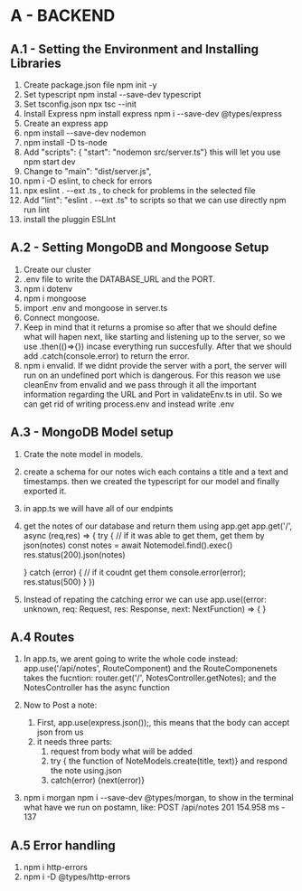 # A - BACKEND

## A.1 - Setting the Environment and Installing Libraries

1. Create package.json file
   npm init -y
2. Set typescript
   npm instal --save-dev typescript
3. Set tsconfig.json
   npx tsc --init
4. Install Express
   npm install express
   npm i --save-dev @types/express
5. Create an express app
6. npm install --save-dev nodemon
7. npm install -D ts-node
8. Add "scripts": {
   "start": "nodemon src/server.ts"}
   this will let you use npm start dev
9. Change to "main": "dist/server.js",
10. npm i -D eslint, to check for errors
11. npx eslint . --ext .ts , to check for problems in the selected file
12. Add "lint": "eslint . --ext .ts" to scripts so that we can use directly npm run lint
13. install the pluggin ESLInt

## A.2 - Setting MongoDB and Mongoose Setup

1. Create our cluster
2. .env file to write the DATABASE_URL and the PORT.
3. npm i dotenv
4. npm i mongoose
5. import .env and mongoose in server.ts
6. Connect mongoose.
7. Keep in mind that it returns a promise so after that we should define what will hapen next, like starting and listening up to the server, so we use .then(()=>{}) incase everything run succesfully. After that we should add .catch(console.error) to return the error.
8. npm i envalid.
   If we didnt provide the server with a port, the server will run on an undefined port which is dangerous.
   For this reason we use cleanEnv from envalid and we pass through it all the important information regarding the URL and Port in validateEnv.ts in util. So we can get rid of writing process.env and instead write .env

## A.3 - MongoDB Model setup

1. Crate the note model in models.
2. create a schema for our notes wich each contains a title and a text and timestamps. then we created the typescript for our model and finally exported it.
3. in app.ts we will have all of our endpints
4. get the notes of our database and return them using app.get
   app.get('/', async (req,res) => {
   try {
   // if it was able to get them, get them by json(notes)
   const notes = await Notemodel.find().exec()
   res.status(200).json(notes)

   } catch (error) {
   // if it coudnt get them
   console.error(error);
   res.status(500)
   }
   })

5. Instead of repating the catching error we can use app.use((error: unknown, req: Request, res: Response, next: NextFunction) => { }

## A.4 Routes

1. In app.ts, we arent going to write the whole code instead:
   app.use('/api/notes', RouteComponent)
   and the RouteComponenets takes the fucntion:
   router.get('/', NotesController.getNotes);
   and the NotesController has the async function

2. Now to Post a note:

   1. First, app.use(express.json());, this means that the body can accept json from us
   2. it needs three parts:
      1. request from body what will be added
      2. try { the function of NoteModels.create(title, text)} and respond the note using.json
      3. catch(error) {next(error)}

3. npm i morgan
   npm i --save-dev @types/morgan, to show in the terminal what have we run on postamn, like:
   POST /api/notes 201 154.958 ms - 137

## A.5 Error handling

1. npm i http-errors
2. npm i -D @types/http-errors
